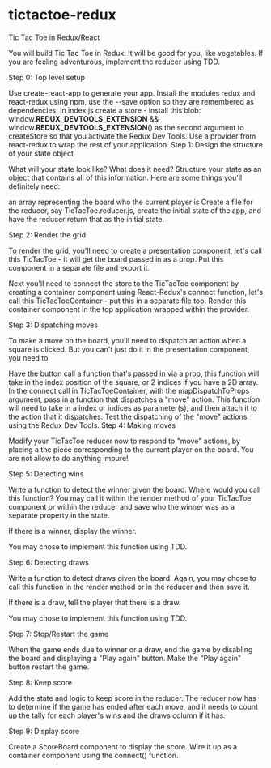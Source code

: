 # tictactoe-redux

Tic Tac Toe in Redux/React

You will build Tic Tac Toe in Redux. It will be good for you, like vegetables. If you are feeling adventurous, implement the reducer using TDD.

Step 0: Top level setup

Use create-react-app to generate your app.
Install the modules redux and react-redux using npm, use the --save option so they are remembered as dependencies.
In index.js create a store - install this blob: window.__REDUX_DEVTOOLS_EXTENSION__ && window.__REDUX_DEVTOOLS_EXTENSION__() as the second argument to createStore so that you activate the Redux Dev Tools.
Use a provider from react-redux to wrap the rest of your application.
Step 1: Design the structure of your state object

What will your state look like? What does it need? Structure your state as an object that contains all of this information. Here are some things you'll definitely need:

an array representing the board
who the current player is
Create a file for the reducer, say TicTacToe.reducer.js, create the initial state of the app, and have the reducer return that as the initial state.

Step 2: Render the grid

To render the grid, you'll need to create a presentation component, let's call this TicTacToe - it will get the board passed in as a prop. Put this component in a separate file and export it.

Next you'll need to connect the store to the TicTacToe component by creating a container component using React-Redux's connect function, let's call this TicTacToeContainer - put this in a separate file too. Render this container component in the top application wrapped within the provider.

Step 3: Dispatching moves

To make a move on the board, you'll need to dispatch an action when a square is clicked. But you can't just do it in the presentation component, you need to

Have the button call a function that's passed in via a prop, this function will take in the index position of the square, or 2 indices if you have a 2D array.
In the connect call in TicTacToeContainer, with the mapDispatchToProps argument, pass in a function that dispatches a "move" action. This function will need to take in a index or indices as parameter(s), and then attach it to the action that it dispatches.
Test the dispatching of the "move" actions using the Redux Dev Tools.
Step 4: Making moves

Modify your TicTacToe reducer now to respond to "move" actions, by placing a the piece corresponding to the current player on the board. You are not allow to do anything impure!

Step 5: Detecting wins

Write a function to detect the winner given the board. Where would you call this function? You may call it within the render method of your TicTacToe component or within the reducer and save who the winner was as a separate property in the state.

If there is a winner, display the winner.

You may chose to implement this function using TDD.

Step 6: Detecting draws

Write a function to detect draws given the board. Again, you may chose to call this function in the render method or in the reducer and then save it.

If there is a draw, tell the player that there is a draw.

You may chose to implement this function using TDD.

Step 7: Stop/Restart the game

When the game ends due to winner or a draw, end the game by disabling the board and displaying a "Play again" button. Make the "Play again" button restart the game.

Step 8: Keep score

Add the state and logic to keep score in the reducer. The reducer now has to determine if the game has ended after each move, and it needs to count up the tally for each player's wins and the draws column if it has.

Step 9: Display score

Create a ScoreBoard component to display the score. Wire it up as a container component using the connect() function.
